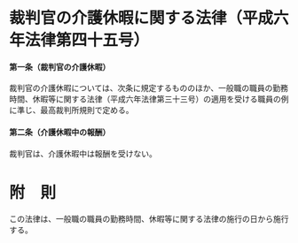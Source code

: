 # 裁判官の介護休暇に関する法律（平成六年法律第四十五号）
#### 第一条（裁判官の介護休暇）
裁判官の介護休暇については、次条に規定するもののほか、一般職の職員の勤務時間、休暇等に関する法律（平成六年法律第三十三号）の適用を受ける職員の例に準じ、最高裁判所規則で定める。
#### 第二条（介護休暇中の報酬）
裁判官は、介護休暇中は報酬を受けない。
# 附　則
この法律は、一般職の職員の勤務時間、休暇等に関する法律の施行の日から施行する。
